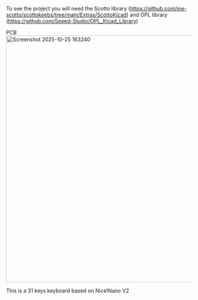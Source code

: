 To see the project you will need the Scotto library (https://github.com/joe-scotto/scottokeebs/tree/main/Extras/ScottoKicad) and OPL library (https://github.com/Seeed-Studio/OPL_Kicad_Library)

PCB
<img width="886" height="670" alt="Screenshot 2025-10-25 163240" src="https://github.com/user-attachments/assets/541ac2e8-c05f-426a-a840-3ffa0f2a0abc" />

This is a 31 keys keyboard based on Nice!Nano V2
